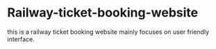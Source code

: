 # Railway-ticket-booking-website
this is a railway ticket booking website mainly focuses on user friendly interface.
